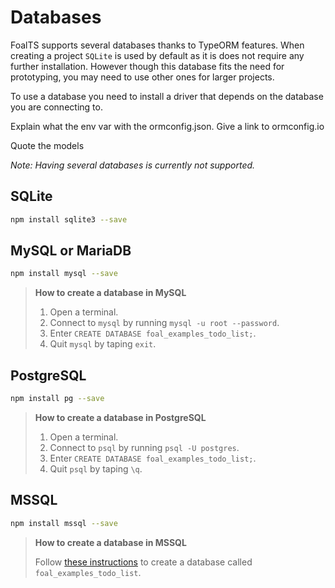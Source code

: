 # Databases

FoalTS supports several databases thanks to TypeORM features. When creating a project `SQLite` is used by default as it is does not require any further installation. However though this database fits the need for prototyping, you may need to use other ones for larger projects.

To use a database you need to install a driver that depends on the database you are connecting to.

Explain what the env var with the ormconfig.json. Give a link to ormconfig.io

Quote the models

*Note: Having several databases is currently not supported.*

## SQLite

```sh
npm install sqlite3 --save
```

## MySQL or MariaDB

```sh
npm install mysql --save
```

> **How to create a database in MySQL**
>
> 1. Open a terminal.
> 2. Connect to `mysql` by running `mysql -u root --password`.
> 3. Enter `CREATE DATABASE foal_examples_todo_list;`.
> 4. Quit `mysql` by taping `exit`.

## PostgreSQL

```sh
npm install pg --save
```

> **How to create a database in PostgreSQL**
>
> 1. Open a terminal.
> 2. Connect to `psql` by running `psql -U postgres`.
> 3. Enter `CREATE DATABASE foal_examples_todo_list;`.
> 4. Quit `psql` by taping `\q`.

## MSSQL

```sh
npm install mssql --save
```

> **How to create a database in MSSQL**
>
> Follow [these instructions](https://docs.microsoft.com/en-us/sql/linux/sql-server-linux-develop-use-vscode) to create a database called `foal_examples_todo_list`.


